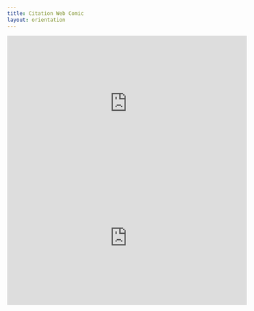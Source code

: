 ```yaml
---
title: Citation Web Comic
layout: orientation
---
```


<iframe width="560" height="315" src="https://www.youtube.com/embed/U8ppwlyZWsw" title="Citation Vacation" frameborder="0" allow="accelerometer; autoplay; clipboard-write; encrypted-media; gyroscope; picture-in-picture; web-share" referrerpolicy="strict-origin-when-cross-origin" allowfullscreen></iframe>

<iframe width="560" height="315" src="https://www.youtube.com/embed/GAxzKNPrPl4" title="Citación Vacación (en Espanol)" frameborder="0" allow="accelerometer; autoplay; clipboard-write; encrypted-media; gyroscope; picture-in-picture; web-share" referrerpolicy="strict-origin-when-cross-origin" allowfullscreen></iframe>
